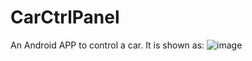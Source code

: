 # CarCtrlPanel
An Android APP to control a car. It is shown as:
![image](https://github.com/xiehongfeng100/CarCtrlPanel/raw/master/screenshots/user-interface.jpg)